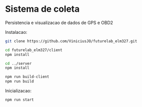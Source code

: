 # Sistema de coleta

Persistencia e visualizacao de dados de GPS e OBD2

Instalacao:

```sh
git clone https://github.com/ViniciusJO/futurelab_elm327.git

cd futurelab_elm327/client
npm install

cd ../server
npm install

npm run build-client
npm run build
```

Inicializacao:

```sh
npm run start
```
